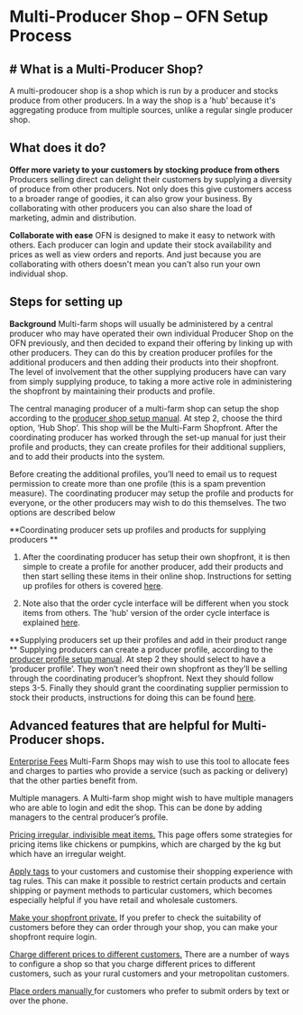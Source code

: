 # Multi-Producer Shop – OFN Setup Process

## # What is a Multi-Producer Shop?
A multi-prodoucer shop is a shop which is run by a producer and stocks produce from other producers. In a way the shop is a 'hub' because it's aggregating produce from multiple sources, unlike a regular single producer shop.

## What does it do?
**Offer more variety to your customers by stocking produce from others**
Producers selling direct can delight their customers by supplying a diversity of produce from other producers. Not only does this give customers access to a broader range of goodies, it can also grow your business. By collaborating with other producers you can also share the load of marketing, admin and distribution.

**Collaborate with ease**
OFN is designed to make it easy to network with others. Each producer can login and update their stock availability and prices as well as view orders and reports. And just because you are collaborating with others doesn't mean you can't also run your own individual shop.

## Steps for setting up
**Background**
Multi-farm shops will usually be administered by a central producer who may have operated their own individual Producer Shop on the OFN previously, and then decided to expand their offering by linking up with other producers. They can do this by creation producer profiles for the additional producers and then adding their products into their shopfront. The level of involvement that the other supplying producers have can vary from simply supplying produce, to taking a more active role in administering the shopfront by maintaining their products and profile.


The central  managing producer of a multi-farm shop can setup the shop according to the [producer shop setup manual](/producer-set-up-guide.md).  At step 2, choose the third option, ‘Hub Shop’. This shop will be the Multi-Farm Shopfront. After the coordinating producer has worked through the set-up manual for just their profile and products, they can create profiles for their additional suppliers, and to add their products into the system. 

Before creating the additional profiles, you’ll need to email us to request permission to create more than one profile (this is a spam prevention measure). The coordinating producer may setup the profile and products for everyone, or the other producers may wish to do this themselves. The two options are described below

**Coordinating producer sets up profiles and products for supplying producers
**
1) After the coordinating producer has setup their own shopfront, it is then simple to create a profile for another producer, add their products and then start selling these items in their online shop. Instructions for setting up profiles for others is covered [here](/create-or-connect-with-your-supplying-producers.md).

2) Note also that the order cycle interface will be different when you stock items from others. The 'hub' version of the order cycle interface is explained [here](/order-cycles.md).

**Supplying producers set up their profiles and add in their product range
**
Supplying producers can create a producer profile, according to the [producer profile setup manual](/producer-profile-only.md). At step 2 they should select to have a ‘producer profile’. They won’t need their own shopfront as they’ll be selling through the coordinating producer’s shopfront. Next they should follow steps 3-5. Finally they should grant the coordinating supplier permission to stock their products, instructions for doing this can be found [here](/enterprise-to-enterprise-permissions-e2es.md).

## Advanced features that are helpful for Multi-Producer shops.

[Enterprise Fees](/enterprise-fees.md)
Multi-Farm Shops may wish to use this tool to allocate fees and charges to parties who provide a service (such as packing or delivery) that the other parties benefit from.

Multiple managers. A Multi-farm shop might wish to have multiple managers who are able to login and edit the shop. This can be done by adding managers to the central producer’s profile.

[Pricing irregular, indivisible meat items.](/pricing-irregular-indivisible-meat-items.md) This page offers some strategies for pricing items like chickens or pumpkins, which are charged by the kg but which have an irregular weight.

[Apply tags](/customer-accounts-and-tagging.md) to your customers and customise their shopping experience with tag rules. This can make it possible to restrict certain products and certain shipping or payment methods to particular customers, which becomes especially helpful if you have retail and wholesale customers.

[Make your shopfront private.](/private-shopfront.md) If you prefer to check the suitability of customers before they can order through your shop, you can make your shopfront require login.

[Charge different prices to different customers.](/charging-different-prices-to-different-customers.md) There are a number of ways to configure a shop so that you charge different prices to different customers, such as your rural customers and your metropolitan customers.

[Place orders manually ](/create-orders.md)for customers who prefer to submit orders by text or over the phone.